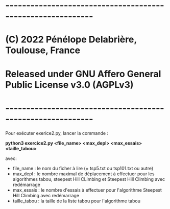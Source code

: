 # -----------------------------------------------------------
# (C) 2022 Pénélope Delabrière, Toulouse, France
# Released under GNU Affero General Public License v3.0 (AGPLv3)
# -----------------------------------------------------------

Pour exécuter exerice2.py, lancer la commande : 

**python3 exercice2.py <file_name> <max_depl> <max_essais> <taille_tabou>**

avec:

- file_name : le nom du ficher à lire (= tsp5.txt ou tsp101.txt ou autre)
- max_depl : le nombre maximal de déplacement à effectuer pour les algorithmes tabou, steepest Hill CLimbing et Steepest Hill Climbing avec redémarrage
- max_essais : le nombre d'essais à effectuer pour l'algorithme Steepest Hill Climbing avec redémarrage
- taille_tabou : la taille de la liste tabou pour l'algorithme tabou
